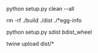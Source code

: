 
python setup.py clean --all

rm -rf ./build ./dist ./*egg-info

python setup.py sdist bdist_wheel

twine upload dist/*
